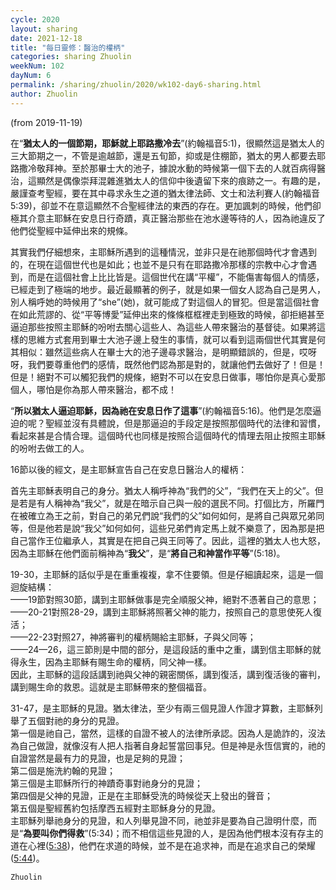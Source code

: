 ```yaml
---
cycle: 2020
layout: sharing
date: 2021-12-18
title: "每日靈修：醫治的權柄"
categories: sharing Zhuolin
weekNum: 102
dayNum: 6
permalink: /sharing/zhuolin/2020/wk102-day6-sharing.html
author: Zhuolin
---
```

(from 2019-11-19)

在“**猶太人的一個節期，耶穌就上耶路撒冷去**”(約翰福音5:1)，很顯然這是猶太人的三大節期之一，不管是逾越節，還是五旬節，抑或是住棚節，猶太的男人都要去耶路撒冷敬拜神。至於那畢士大的池子，據說水動的時候第一個下去的人就百病得醫治，這顯然是偶像崇拜混雜進猶太人的信仰中後遺留下來的痕跡之一。有趣的是，嚴謹查考聖經，要在其中尋求永生之道的猶太律法師、文士和法利賽人(約翰福音5:39)，卻並不在意這顯然不合聖經律法的東西的存在。更加諷刺的時候，他們卻極其介意主耶穌在安息日行奇蹟，真正醫治那些在池水邊等待的人，因為祂違反了他們從聖經中延伸出來的規條。  

其實我們仔細想來，主耶穌所遇到的這種情況，並非只是在祂那個時代才會遇到的，在現在這個世代也是如此；也並不是只有在耶路撒冷那樣的宗教中心才會遇到，而是在這個社會上比比皆是。這個世代在講“平權”，不能傷害每個人的情感，已經走到了極端的地步。最近最顯著的例子，就是如果一個女人認為自己是男人，別人稱呼她的時候用了“she”(她)，就可能成了對這個人的冒犯。但是當這個社會在如此荒謬的、從“平等博愛”延伸出來的條條框框裡走到極致的時候，卻拒絕甚至逼迫那些按照主耶穌的吩咐去關心這些人、為這些人帶來醫治的基督徒。如果將這樣的思維方式套用到畢士大池子邊上發生的事情，就可以看到這兩個世代其實是何其相似：雖然這些病人在畢士大的池子邊尋求醫治，是明顯錯誤的，但是，哎呀呀，我們要尊重他們的感情，既然他們認為那是對的，就讓他們去做好了！但是！但是！絕對不可以觸犯我們的規條，絕對不可以在安息日做事，哪怕你是真心愛那個人，哪怕是你為那人帶來醫治，都不成！  

“**所以猶太人逼迫耶穌，因為祂在安息日作了這事**”(約翰福音5:16)。他們是怎麼逼迫的呢？聖經並沒有具體說，但是那逼迫的手段定是按照那個時代的法律和習慣，看起來甚是合情合理。這個時代也同樣是按照合這個時代的情理去阻止按照主耶穌的吩咐去做工的人。  

16節以後的經文，是主耶穌宣告自己在安息日醫治人的權柄：  

首先主耶穌表明自己的身分。猶太人稱呼神為“我們的父”，“我們在天上的父”。但是若是有人稱神為“我父”，就是在暗示自己與一般的選民不同。打個比方，所羅門在被確立為王之前，對自己的弟兄們說“我們的父”如何如何，是將自己與眾兄弟同等，但是他若是說“我父”如何如何，這些兄弟們肯定馬上就不樂意了，因為那是把自己當作王位繼承人，其實是在把自己與王同等了。因此，這裡的猶太人也大怒，因為主耶穌在他們面前稱神為“**我父**”，是“**將自己和神當作平等**”(5:18)。  

19-30，主耶穌的話似乎是在重重複複，拿不住要領。但是仔細讀起來，這是一個迴旋結構：  
——19節對照30節，講到主耶穌做事是完全順服父神，絕對不憑著自己的意思；  
——20-21對照28-29，講到主耶穌將照著父神的能力，按照自己的意思使死人復活；  
——22-23對照27，神將審判的權柄賜給主耶穌，子與父同等；  
——24—26，這三節則是中間的部分，是這段話的重中之重，講到信主耶穌的就得永生，因為主耶穌有賜生命的權柄，同父神一樣。  
因此，主耶穌的這段話講到祂與父神的親密關係，講到復活，講到復活後的審判，講到賜生命的救恩。這就是主耶穌帶來的整個福音。  

31-47，是主耶穌的見證。猶太律法，至少有兩三個見證人作證才算數，主耶穌列舉了五個對祂的身分的見證。  
第一個是祂自己，當然，這樣的自證不被人的法律所承認。因為人是詭詐的，沒法為自己做證，就像沒有人把人指著自身起誓當回事兒。但是神是永恆信實的，祂的自證當然是最有力的見證，也是足夠的見證；  
第二個是施洗約翰的見證；  
第三個是主耶穌所行的神蹟奇事對祂身分的見證；  
第四個是父神的見證，正是在主耶穌受洗的時候從天上發出的聲音；  
第五個是聖經舊約包括摩西五經對主耶穌身分的見證。  
主耶穌列舉祂身分的見證，和人列舉見證不同，祂並非是要為自己證明什麼，而是“**為要叫你們得救**”(5:34)；而不相信這些見證的人，是因為他們根本沒有存主的道在心裡([5:38](https://www.biblegateway.com/quicksearch/?quicksearch=約翰福音5%3A38&qs_version=CUVMPT))，他們在求道的時候，並不是在追求神，而是在追求自己的榮耀([5:44](https://www.biblegateway.com/quicksearch/?quicksearch=約翰福音5%3A44&qs_version=CUVMPT))。  

`Zhuolin`  
